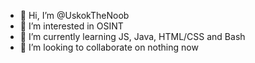- 👋 Hi, I’m @UskokTheNoob
- 👀 I’m interested in OSINT
- 🌱 I’m currently learning JS, Java, HTML/CSS and Bash
- 💞️ I’m looking to collaborate on nothing now


<!---
UskokTheNoob/UskokTheNoob is a ✨ special ✨ repository because its `README.md` (this file) appears on your GitHub profile.
You can click the Preview link to take a look at your changes.
--->
